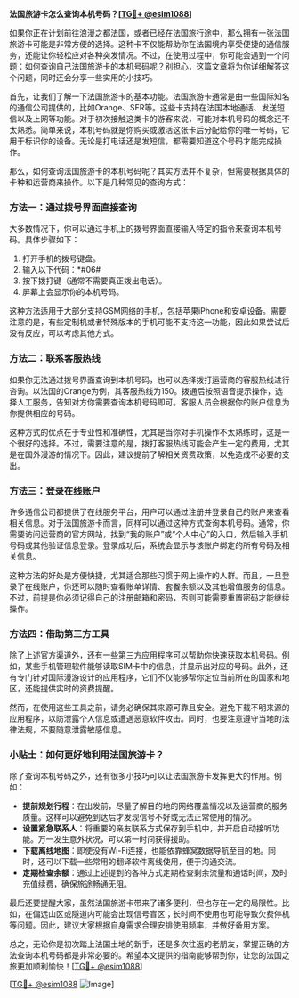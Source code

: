 **法国旅游卡怎么查询本机号码？[[TG💪+ @esim1088](https://t.me/s/esim1088)]**

如果你正在计划前往浪漫之都法国，或者已经在法国旅行途中，那么拥有一张法国旅游卡可能是非常方便的选择。这种卡不仅能帮助你在法国境内享受便捷的通信服务，还能让你轻松应对各种突发情况。不过，在使用过程中，你可能会遇到一个问题：如何查询自己法国旅游卡的本机号码呢？别担心，这篇文章将为你详细解答这个问题，同时还会分享一些实用的小技巧。

首先，让我们了解一下法国旅游卡的基本功能。法国旅游卡通常是由一些国际知名的通信公司提供的，比如Orange、SFR等。这些卡支持在法国本地通话、发送短信以及上网等功能。对于初次接触这类卡的游客来说，可能对本机号码的概念还不太熟悉。简单来说，本机号码就是你购买或激活这张卡后分配给你的唯一号码，它用于标识你的设备。无论是打电话还是发短信，都需要知道这个号码才能完成操作。

那么，如何查询法国旅游卡的本机号码呢？其实方法并不复杂，但需要根据具体的卡种和运营商来操作。以下是几种常见的查询方式：

### 方法一：通过拨号界面直接查询
大多数情况下，你可以通过手机上的拨号界面直接输入特定的指令来查询本机号码。具体步骤如下：
1. 打开手机的拨号键盘。
2. 输入以下代码：*#06#
3. 按下拨打键（通常不需要真正拨出电话）。
4. 屏幕上会显示你的本机号码。

这种方法适用于大部分支持GSM网络的手机，包括苹果iPhone和安卓设备。需要注意的是，有些定制机或者特殊版本的手机可能不支持这一功能，因此如果尝试后没有反应，可以考虑其他方式。

### 方法二：联系客服热线
如果你无法通过拨号界面查询到本机号码，也可以选择拨打运营商的客服热线进行咨询。以法国的Orange为例，其客服热线为150。拨通后按照语音提示操作，选择人工服务，告知对方你需要查询本机号码即可。客服人员会根据你的账户信息为你提供相应的号码。

这种方式的优点在于专业性和准确性，尤其是当你对手机操作不太熟练时，这是一个很好的选择。不过，需要注意的是，拨打客服热线可能会产生一定的费用，尤其是在国外漫游的情况下。因此，建议提前了解相关资费政策，以免造成不必要的支出。

### 方法三：登录在线账户
许多通信公司都提供了在线服务平台，用户可以通过注册并登录自己的账户来查看相关信息。对于法国旅游卡而言，同样可以通过这种方式查询本机号码。通常，你需要访问运营商的官方网站，找到“我的账户”或“个人中心”的入口，然后输入手机号码或其他验证信息登录。登录成功后，系统会显示与该账户绑定的所有号码及相关信息。

这种方法的好处是方便快捷，尤其适合那些习惯于网上操作的人群。而且，一旦登录了在线账户，你还可以随时查看账单详情、套餐余额以及其他增值服务的信息。不过，前提是你必须记得自己的注册邮箱和密码，否则可能需要重置密码才能继续操作。

### 方法四：借助第三方工具
除了上述官方渠道外，还有一些第三方应用程序可以帮助你快速获取本机号码。例如，某些手机管理软件能够读取SIM卡中的信息，并显示出对应的号码。此外，还有专门针对国际漫游设计的应用程序，它们不仅能够帮你定位当前所在的国家和地区，还能提供实时的资费提醒。

然而，在使用这些工具之前，请务必确保其来源可靠且安全。避免下载不明来源的应用程序，以防泄露个人信息或遭遇恶意软件攻击。同时，也要注意遵守当地的法律法规，不要随意泄露敏感信息。

### 小贴士：如何更好地利用法国旅游卡？
除了查询本机号码之外，还有很多小技巧可以让法国旅游卡发挥更大的作用。例如：
- **提前规划行程**：在出发前，尽量了解目的地的网络覆盖情况以及运营商的服务质量。这样可以避免到达后才发现信号不好或无法正常使用的情况。
- **设置紧急联系人**：将重要的亲友联系方式保存到手机中，并开启自动接听功能。万一发生意外状况，可以第一时间获得援助。
- **下载离线地图**：即使没有Wi-Fi连接，也能依靠蜂窝数据导航至目的地。同时，还可以下载一些常用的翻译软件离线使用，便于沟通交流。
- **定期检查余额**：通过上述提到的各种方式定期检查剩余流量和通话时间，及时充值续费，确保旅途畅通无阻。

最后还要提醒大家，虽然法国旅游卡带来了诸多便利，但也存在一定的局限性。比如，在偏远山区或隧道内可能会出现信号盲区；长时间不使用也可能导致欠费停机等问题。因此，建议大家根据自身需求合理安排使用频率，并做好备用方案。

总之，无论你是初次踏上法国土地的新手，还是多次往返的老朋友，掌握正确的方法查询本机号码都是非常必要的。希望本文提供的指南能够帮到你，让您的法国之旅更加顺利愉快！[[TG💪+ @esim1088](https://t.me/s/esim1088)]

[[TG💪+ @esim1088](https://t.me/s/esim1088) ![Image](https://i.postimg.cc/4NQfJmqS/Snipaste-2025-05-13-00-14-12.png)]